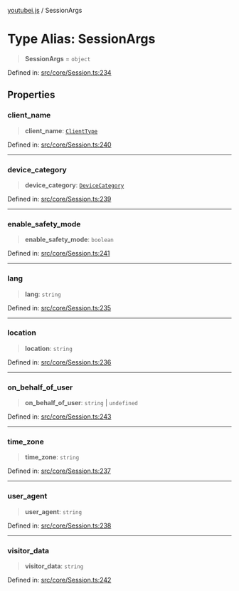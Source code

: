 [youtubei.js](../README.md) / SessionArgs

# Type Alias: SessionArgs

> **SessionArgs** = `object`

Defined in: [src/core/Session.ts:234](https://github.com/LuanRT/YouTube.js/blob/0733f60b57877f6b8b87dfd5cc6195b5085f5c09/src/core/Session.ts#L234)

## Properties

### client\_name

> **client\_name**: [`ClientType`](../enumerations/ClientType.md)

Defined in: [src/core/Session.ts:240](https://github.com/LuanRT/YouTube.js/blob/0733f60b57877f6b8b87dfd5cc6195b5085f5c09/src/core/Session.ts#L240)

***

### device\_category

> **device\_category**: [`DeviceCategory`](../youtubei.js/namespaces/Utils/type-aliases/DeviceCategory.md)

Defined in: [src/core/Session.ts:239](https://github.com/LuanRT/YouTube.js/blob/0733f60b57877f6b8b87dfd5cc6195b5085f5c09/src/core/Session.ts#L239)

***

### enable\_safety\_mode

> **enable\_safety\_mode**: `boolean`

Defined in: [src/core/Session.ts:241](https://github.com/LuanRT/YouTube.js/blob/0733f60b57877f6b8b87dfd5cc6195b5085f5c09/src/core/Session.ts#L241)

***

### lang

> **lang**: `string`

Defined in: [src/core/Session.ts:235](https://github.com/LuanRT/YouTube.js/blob/0733f60b57877f6b8b87dfd5cc6195b5085f5c09/src/core/Session.ts#L235)

***

### location

> **location**: `string`

Defined in: [src/core/Session.ts:236](https://github.com/LuanRT/YouTube.js/blob/0733f60b57877f6b8b87dfd5cc6195b5085f5c09/src/core/Session.ts#L236)

***

### on\_behalf\_of\_user

> **on\_behalf\_of\_user**: `string` \| `undefined`

Defined in: [src/core/Session.ts:243](https://github.com/LuanRT/YouTube.js/blob/0733f60b57877f6b8b87dfd5cc6195b5085f5c09/src/core/Session.ts#L243)

***

### time\_zone

> **time\_zone**: `string`

Defined in: [src/core/Session.ts:237](https://github.com/LuanRT/YouTube.js/blob/0733f60b57877f6b8b87dfd5cc6195b5085f5c09/src/core/Session.ts#L237)

***

### user\_agent

> **user\_agent**: `string`

Defined in: [src/core/Session.ts:238](https://github.com/LuanRT/YouTube.js/blob/0733f60b57877f6b8b87dfd5cc6195b5085f5c09/src/core/Session.ts#L238)

***

### visitor\_data

> **visitor\_data**: `string`

Defined in: [src/core/Session.ts:242](https://github.com/LuanRT/YouTube.js/blob/0733f60b57877f6b8b87dfd5cc6195b5085f5c09/src/core/Session.ts#L242)
